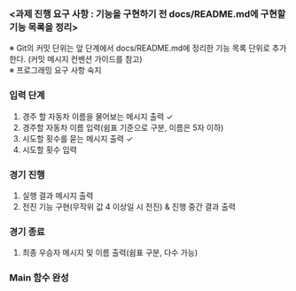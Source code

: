 ### <과제 진행 요구 사항 : 기능을 구현하기 전 docs/README.md에 구현할 기능 목록을 정리>  

※ Git의 커밋 단위는 앞 단계에서 docs/README.md에 정리한 기능 목록 단위로 추가한다. (커밋 메시지 컨벤션 가이드를 참고)  
※ 프로그래밍 요구 사항 숙지

### 입력 단계
1. 경주 할 자동차 이름을 물어보는 메시지 출력 ✓
2. 경주할 자동차 이름 입력(쉼표 기준으로 구분, 이름은 5자 이하)  
3. 시도할 횟수를 묻는 메시지 출력 ✓
4. 시도할 횟수 입력

### 경기 진행
1. 실행 결과 메시지 출력
2. 전진 기능 구현(무작위 값 4 이상일 시 전진) & 진행 중간 결과 출력

### 경기 종료
1. 최종 우승자 메시지 및 이름 출력(쉼표 구분, 다수 가능)

### Main 함수 완성 